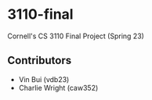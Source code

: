 # 3110-final
Cornell's CS 3110 Final Project (Spring 23)

## Contributors
- Vin Bui (vdb23)
- Charlie Wright (caw352)
